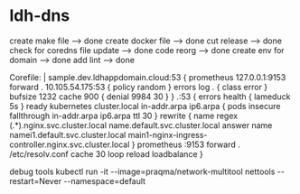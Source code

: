 # ldh-dns

create make file --> done
create docker file --> done
cut release --> done
check for coredns file update --> done
code reorg --> done
create env for domain --> done
add lint --> done

  Corefile: |
    sample.dev.ldhappdomain.cloud:53 {
         prometheus 127.0.0.1:9153
         forward .  10.105.54.175:53 {
             policy random
         }
         errors
         log . {
             class error
         }
         bufsize 1232
         cache 900 {
             denial 9984 30
         }
     }
    .:53 {
        errors
        health {
            lameduck 5s
        }
        ready
        kubernetes cluster.local in-addr.arpa ip6.arpa {
            pods insecure
            fallthrough in-addr.arpa ip6.arpa
            ttl 30
        }
        rewrite {
          name regex (.*)\.nginx\.svc\.cluster\.local name.default.svc.cluster.local
          answer name namei1.default.svc.cluster.local  main1-nginx-ingress-controller.nginx.svc.cluster.local
        }
        prometheus :9153
        forward . /etc/resolv.conf
        cache 30
        loop
        reload
        loadbalance
    }

debug tools
kubectl run -it --image=praqma/network-multitool nettools --restart=Never --namespace=default
